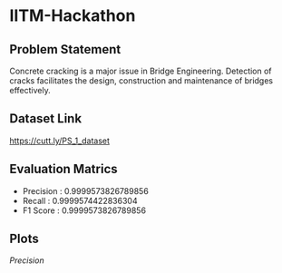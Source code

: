 # IITM-Hackathon

## Problem Statement

Concrete cracking is a major issue in Bridge Engineering. Detection of cracks facilitates the design, construction and maintenance of bridges effectively.

## Dataset Link

 https://cutt.ly/PS_1_dataset
 
## Evaluation Matrics

* Precision : 0.9999573826789856
* Recall : 0.9999574422836304
* F1 Score : 0.9999573826789856

## Plots

_Precision_

